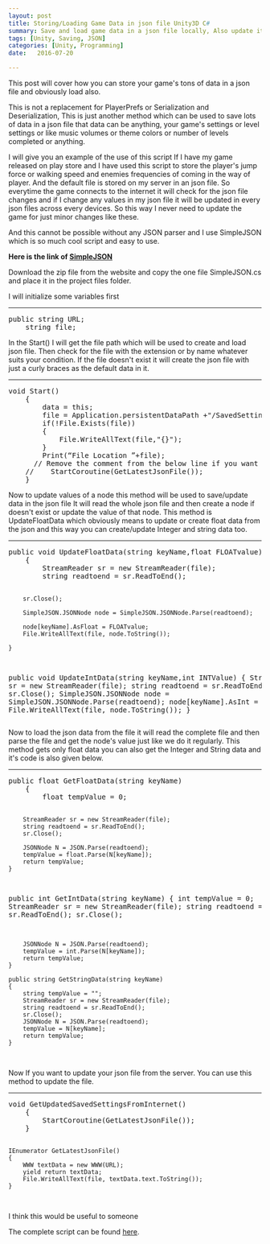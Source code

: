 ```yaml
---
layout: post
title: Storing/Loading Game Data in json file Unity3D C#
summary: Save and load game data in a json file locally, Also update it from server.
tags: [Unity, Saving, JSON]
categories: [Unity, Programming]
date:   2016-07-20

---
```



This post will cover how you can store your game's tons of data in a json file and obviously load also.

This is not a replacement for PlayerPrefs or Serialization and Deserialization, This is just another method which can be used to save lots of data in a json file that data can be anything, your game's settings or level settings or like music volumes or theme colors or number of levels completed or anything.

I will give you an example of the use of this script
If I have my game released on play store and I have used this script to store the player's jump force or walking speed and enemies frequencies of coming in the way of player.
And the default file is stored on my server in an json file.
So everytime the game connects to the internet it will check for the json file changes and if I change any values in my json file it will be updated in every json files across every devices.
So this way I never need to update the game for just minor changes like these.

And this cannot be possible without any JSON parser and I use SimpleJSON which is so much cool script and easy to use.

<b>Here is the link of [SimpleJSON](http://wiki.unity3d.com/index.php/SimpleJSON)</b>

Download the zip file from the website and copy the one file SimpleJSON.cs and place it in the project files folder.


I will initialize some variables first 
<hr>
<pre class="brush: csharp; title: ; notranslate" title="">
public string URL;
    string file;
</pre>

In the Start() I will get the file path which will be used to create and load json file.
Then check for the file with the extension or by name whatever suits your condition.
If the file doesn't exist it will create the json file with just a curly braces as the default data in it.
<hr>
<pre class="brush: csharp; title: ; notranslate" title="">
void Start()
    {
        data = this;
        file = Application.persistentDataPath +"/SavedSettings.json";
        if(!File.Exists(file))
        {
            File.WriteAllText(file,"{}");
        }
        Print(“File Location ”+file);
      // Remove the comment from the below line if you want to update the json file from the given url in inspector.
 	//    StartCoroutine(GetLatestJsonFile());
    }
</pre>

Now to update values of a node this method will be used to save/update data in the json file
It will read the whole json file and then create a node if doesn't exist or update the value of that node.
This method is UpdateFloatData which obviously means to update or create float data from the json and this way you can create/update Integer and string data too.
<hr>
<pre class="brush: csharp; title: ; notranslate" title="">
public void UpdateFloatData(string keyName,float FLOATvalue)
    {
        StreamReader sr = new StreamReader(file);
        string readtoend = sr.ReadToEnd();

        sr.Close();

        SimpleJSON.JSONNode node = SimpleJSON.JSONNode.Parse(readtoend);

        node[keyName].AsFloat = FLOATvalue;    
        File.WriteAllText(file, node.ToString());

    }

public void UpdateIntData(string keyName,int INTValue)
    {
        StreamReader sr = new StreamReader(file);
        string readtoend = sr.ReadToEnd();
        sr.Close();
        SimpleJSON.JSONNode node = SimpleJSON.JSONNode.Parse(readtoend);
        node[keyName].AsInt = INTValue;
        File.WriteAllText(file, node.ToString()); 
    }
</pre>

Now to load the json data from the file it will read the complete file and then parse the file and get the node's value just like we do it regularly.
This method gets only float data you can also get the Integer and String data and it's code is also given below.
<hr>
<pre class="brush: csharp; title: ; notranslate" title="">
public float GetFloatData(string keyName)
    {
        float tempValue = 0;

        StreamReader sr = new StreamReader(file);
        string readtoend = sr.ReadToEnd();
        sr.Close();

        JSONNode N = JSON.Parse(readtoend);
        tempValue = float.Parse(N[keyName]);
        return tempValue;
    }

public int GetIntData(string keyName)
    {
        int tempValue = 0;
        StreamReader sr = new StreamReader(file);
        string readtoend = sr.ReadToEnd();
        sr.Close();

        JSONNode N = JSON.Parse(readtoend);
        tempValue = int.Parse(N[keyName]);
        return tempValue;
    }

    public string GetStringData(string keyName)
    {
        string tempValue = "";
        StreamReader sr = new StreamReader(file);
        string readtoend = sr.ReadToEnd();
        sr.Close();
        JSONNode N = JSON.Parse(readtoend);
        tempValue = N[keyName];
        return tempValue;
    }
</pre>

Now If you want to update your json file from the server.
You can use this method to update the file.

<hr>
<pre class="brush: csharp; title: ; notranslate" title="">
void GetUpdatedSavedSettingsFromInternet()
    {
        StartCoroutine(GetLatestJsonFile());
    }


    IEnumerator GetLatestJsonFile()
    {
        WWW textData = new WWW(URL);
        yield return textData;
        File.WriteAllText(file, textData.text.ToString());
    }
</pre>

I think this would be useful to someone

The complete script can be found [here](https://github.com/prashant-singh/unity_general/blob/master/Scripts/ScriptDataStorage.cs).




